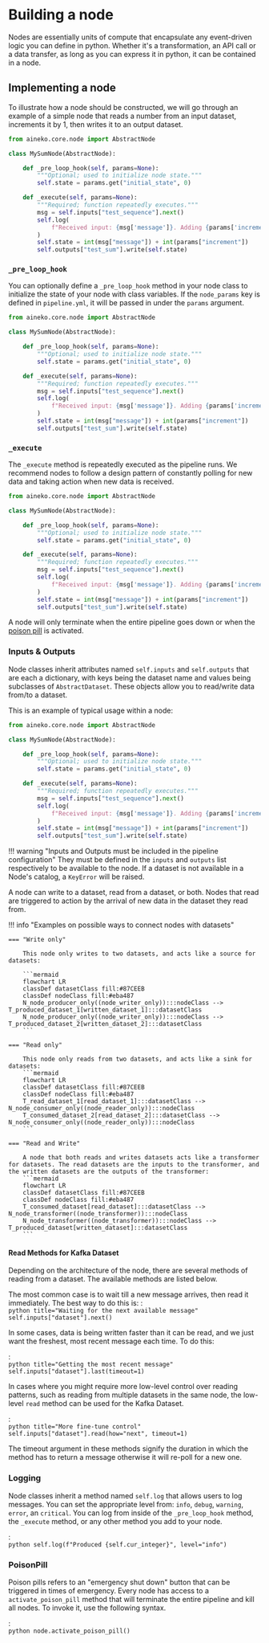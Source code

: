 # Building a node

Nodes are essentially units of compute that encapsulate any event-driven logic you can define in python. Whether it's a transformation, an API call or a data transfer, as long as you can express it in python, it can be contained in a node.

## Implementing a node

To illustrate how a node should be constructed, we will go through an example of a simple node that reads a number from an input dataset, increments it by 1, then writes it to an output dataset.

```python title="sum_node.py"
from aineko.core.node import AbstractNode

class MySumNode(AbstractNode):

    def _pre_loop_hook(self, params=None):
        """Optional; used to initialize node state."""
        self.state = params.get("initial_state", 0)

    def _execute(self, params=None):
        """Required; function repeatedly executes."""
        msg = self.inputs["test_sequence"].next()
        self.log(
            f"Received input: {msg['message']}. Adding {params['increment']}..."
        )
        self.state = int(msg["message"]) + int(params["increment"])
        self.outputs["test_sum"].write(self.state)
```

### `_pre_loop_hook`

You can optionally define a `_pre_loop_hook` method in your node class to initialize the state of your node with class variables. If the `node_params` key is defined in `pipeline.yml`, it will be passed in under the `params` argument.

```python title="sum_node.py" hl_lines="5-7"
from aineko.core.node import AbstractNode

class MySumNode(AbstractNode):

    def _pre_loop_hook(self, params=None):
        """Optional; used to initialize node state."""
        self.state = params.get("initial_state", 0)

    def _execute(self, params=None):
        """Required; function repeatedly executes."""
        msg = self.inputs["test_sequence"].next()
        self.log(
            f"Received input: {msg['message']}. Adding {params['increment']}..."
        )
        self.state = int(msg["message"]) + int(params["increment"])
        self.outputs["test_sum"].write(self.state)
```

### `_execute`

The `_execute` method is repeatedly executed as the pipeline runs. We recommend nodes to follow a design pattern of constantly polling for new data and taking action when new data is received.

```python title="sum_node.py" hl_lines="9-16"
from aineko.core.node import AbstractNode

class MySumNode(AbstractNode):

    def _pre_loop_hook(self, params=None):
        """Optional; used to initialize node state."""
        self.state = params.get("initial_state", 0)

    def _execute(self, params=None):
        """Required; function repeatedly executes."""
        msg = self.inputs["test_sequence"].next()
        self.log(
            f"Received input: {msg['message']}. Adding {params['increment']}..."
        )
        self.state = int(msg["message"]) + int(params["increment"])
        self.outputs["test_sum"].write(self.state)
```

A node will only terminate when the entire pipeline goes down or when the [poison pill](#poison-pill) is activated. 


### Inputs & Outputs

Node classes inherit attributes named `self.inputs` and `self.outputs` that are each a dictionary, with keys being the dataset name and values being subclasses of `AbstractDataset`. These objects allow you to read/write data from/to a dataset.

This is an example of typical usage within a node:

```python title="sum_node.py" hl_lines="11 16"
from aineko.core.node import AbstractNode

class MySumNode(AbstractNode):

    def _pre_loop_hook(self, params=None):
        """Optional; used to initialize node state."""
        self.state = params.get("initial_state", 0)

    def _execute(self, params=None):
        """Required; function repeatedly executes."""
        msg = self.inputs["test_sequence"].next()
        self.log(
            f"Received input: {msg['message']}. Adding {params['increment']}..."
        )
        self.state = int(msg["message"]) + int(params["increment"])
        self.outputs["test_sum"].write(self.state)
```


!!! warning "Inputs and Outputs must be included in the pipeline configuration"
    They must be defined in the `inputs` and `outputs` list respectively to be available to the node. If a dataset is not available in a Node's catalog, a `KeyError` will be raised.

A node can write to a dataset, read from a dataset, or both. Nodes that read are triggered to action by the arrival of new data in the dataset they read from.

!!! info "Examples on possible ways to connect nodes with datasets"

    === "Write only"

        This node only writes to two datasets, and acts like a source for datasets:

        ```mermaid
        flowchart LR
        classDef datasetClass fill:#87CEEB
        classDef nodeClass fill:#eba487
        N_node_producer_only((node_writer_only)):::nodeClass -->  T_produced_dataset_1[written_dataset_1]:::datasetClass
        N_node_producer_only((node_writer_only)):::nodeClass -->  T_produced_dataset_2[written_dataset_2]:::datasetClass
        ```

    === "Read only"

        This node only reads from two datasets, and acts like a sink for datasets:
        ```mermaid
        flowchart LR
        classDef datasetClass fill:#87CEEB
        classDef nodeClass fill:#eba487
        T_read_dataset_1[read_dataset_1]:::datasetClass -->  N_node_consumer_only((node_reader_only)):::nodeClass
        T_consumed_dataset_2[read_dataset_2]:::datasetClass -->  N_node_consumer_only((node_reader_only)):::nodeClass
        ```

    === "Read and Write"

        A node that both reads and writes datasets acts like a transformer for datasets. The read datasets are the inputs to the transformer, and the written datasets are the outputs of the transformer:
        ```mermaid
        flowchart LR
        classDef datasetClass fill:#87CEEB
        classDef nodeClass fill:#eba487
        T_consumed_dataset[read_dataset]:::datasetClass -->  N_node_transformer((node_transformer)):::nodeClass
        N_node_transformer((node_transformer)):::nodeClass -->  T_produced_dataset[written_dataset]:::datasetClass
        ```
        
#### Read Methods for Kafka Dataset

Depending on the architecture of the node, there are several methods of reading from a dataset. The available methods are listed below.

The most common case is to wait till a new message arrives, then read it immediately. The best way to do this is:
:   
    ```python title="Waiting for the next available message"
    self.inputs["dataset"].next()
    ```

In some cases, data is being written faster than it can be read, and we just want the freshest, most recent message each time. To do this:

:   
    ```python title="Getting the most recent message"
    self.inputs["dataset"].last(timeout=1)
    ```

In cases where you might require more low-level control over reading patterns, such as reading from multiple datasets in the same node, the low-level `read` method can be used for the Kafka Dataset.

:   
    ```python title="More fine-tune control"
    self.inputs["dataset"].read(how="next", timeout=1)
    ```

The timeout argument in these methods signify the duration in which the method has to return a message otherwise it will re-poll for a new one.


### Logging

Node classes inherit a method named `self.log` that allows users to log messages. You can set the appropriate level from: `info`, `debug`, `warning`, `error`, an `critical`. You can log from inside of the `_pre_loop_hook` method, the `_execute` method, or any other method you add to your node.

:   
    ```python
    self.log(f"Produced {self.cur_integer}", level="info")
    ```


### PoisonPill

Poison pills refers to an "emergency shut down" button that can be triggered in times of emergency. Every node has access to a `activate_poison_pill` method that will terminate the entire pipeline and kill all nodes. To invoke it, use the following syntax.

:   
    ```python
    node.activate_poison_pill()
    ```
